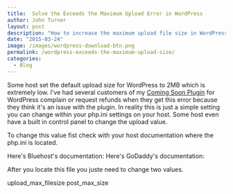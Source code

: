 ```yaml
---
title:  Solve the Exceeds the Maximum Upload Error in WordPress
author: John Turner
layout: post
description: "How to increase the maximum upload file size in WordPress"
date: "2015-03-24"
image: /images/wordpress-download-btn.png
permalink: /wordpress-exceeds-the-maximum-upload-size/
categories:
  - Blog
---
```


Some host set the default upload size for WordPress to 2MB which is extremely low. I've had several customers of my [Coming Soon Plugin][1] for WordPress complain or request refunds when they get this error because they think it's an issue with the plugin. In reality this is just a simple setting you can change within your php.ini settings on your host. Some host even have a built in control panel to change the upload value.

To change this value fist check with your host documentation where the php.ini is located.

Here's Bluehost's documentation:
Here's GoDaddy's documentation:

After you locate this file you juste need to change two values.

upload_max_filesize
post_max_size




[1]: https://www.seedprod.com
